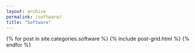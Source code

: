```yaml
---
layout: archive
permalink: /software/
title: "Software"
---
```


<div class="tiles">
{% for post in site.categories.software %}
{% include post-grid.html %}
{% endfor %}
</div><!-- /.tiles -->
